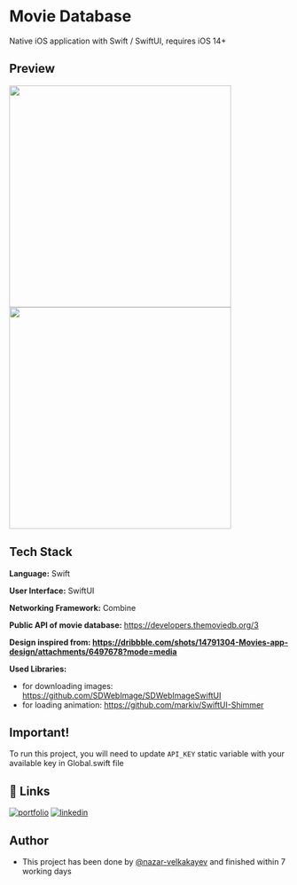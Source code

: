
# Movie Database

Native iOS application with Swift / SwiftUI, requires iOS 14+

## Preview

<p float="left">
  <img src="https://github.com/nazar-velkakayev/MovieDatabase/blob/main/MovieDatabase/Assets.xcassets/preview/img_preview_1.imageset/IMG_5491.PNG?raw=true" width="400" />
  <img src="https://github.com/nazar-velkakayev/MovieDatabase/blob/main/MovieDatabase/Assets.xcassets/preview/img_preview_2.imageset/IMG_5492.PNG?raw=true" width="400" /> 
</p>


## Tech Stack

**Language:** Swift

**User Interface:** SwiftUI

**Networking Framework:** Combine

**Public API of movie database:** https://developers.themoviedb.org/3

**Design inspired from: https://dribbble.com/shots/14791304-Movies-app-design/attachments/6497678?mode=media**

**Used Libraries:** 
- for downloading images: https://github.com/SDWebImage/SDWebImageSwiftUI
- for loading animation: https://github.com/markiv/SwiftUI-Shimmer


## Important!

To run this project, you will need to update `API_KEY` static variable with your available key in Global.swift file


## 🔗 Links
[![portfolio](https://img.shields.io/badge/my_portfolio-000?style=for-the-badge&logo=ko-fi&logoColor=white)](https://github.com/nazar-velkakayev)
[![linkedin](https://img.shields.io/badge/linkedin-0A66C2?style=for-the-badge&logo=linkedin&logoColor=white)](https://www.linkedin.com/in/nazar-velkakayev-254511235/)


## Author

- This project has been done by [@nazar-velkakayev](https://github.com/nazar-velkakayev) and finished within 7 working days



